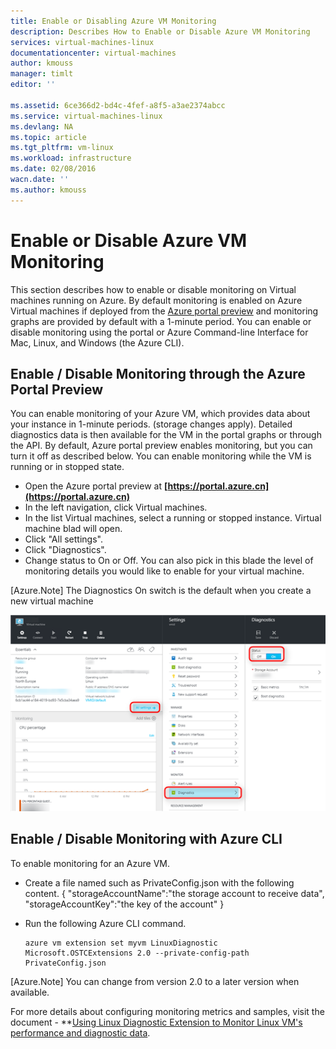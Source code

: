 ```yaml
---
title: Enable or Disabling Azure VM Monitoring
description: Describes How to Enable or Disable Azure VM Monitoring
services: virtual-machines-linux
documentationcenter: virtual-machines
author: kmouss
manager: timlt
editor: ''

ms.assetid: 6ce366d2-bd4c-4fef-a8f5-a3ae2374abcc
ms.service: virtual-machines-linux
ms.devlang: NA
ms.topic: article
ms.tgt_pltfrm: vm-linux
ms.workload: infrastructure
ms.date: 02/08/2016
wacn.date: ''
ms.author: kmouss
---
```


# Enable or Disable Azure VM Monitoring
This section describes how to enable or disable monitoring on Virtual machines running on Azure. By default monitoring is enabled on Azure Virtual machines if deployed from the [Azure portal preview](https://portal.azure.cn) and monitoring graphs are provided by default with a 1-minute period. You can enable or disable monitoring using the portal or Azure Command-line Interface for Mac, Linux, and Windows (the Azure CLI). 

## Enable / Disable Monitoring through the Azure Portal Preview
You can enable  monitoring of your Azure VM, which provides data about your instance in 1-minute periods. (storage changes apply). Detailed diagnostics data is then available for the VM in the portal graphs or through the API. By default, Azure portal preview enables monitoring, but you can turn it off as described below. You can enable monitoring while the VM is running or in stopped state.

* Open the Azure portal preview at **[https://portal.azure.cn](https://portal.azure.cn)**
* In the left navigation, click Virtual machines.
* In the list Virtual machines, select a running or stopped instance. Virtual machine blad will open.
* Click "All settings".
* Click "Diagnostics".
* Change status to On or Off. You can also pick in this blade the level of monitoring details you would like to enable for your virtual machine.

[Azure.Note] The Diagnostics On switch is the default when you create a new virtual machine

![Enable / Disable Monitoring through the Azure Portal Preview.][1]

## Enable / Disable Monitoring with Azure CLI
To enable monitoring for an Azure VM.

* Create a file named such as PrivateConfig.json with the following content.
        {
            "storageAccountName":"the storage account to receive data",
            "storageAccountKey":"the key of the account"
        }
* Run the following Azure CLI command.

    ```
    azure vm extension set myvm LinuxDiagnostic Microsoft.OSTCExtensions 2.0 --private-config-path PrivateConfig.json
    ```

[Azure.Note] You can change from version 2.0 to a later version when available. 

For more details about configuring monitoring metrics and samples, visit the document - **[Using Linux Diagnostic Extension to Monitor Linux VM's performance and diagnostic data](./virtual-machines-linux-classic-diagnostic-extension.md).

<!--Image references-->
[1]: ./media/virtual-machines-linux-vm-monitoring/portal-enable-disable.png
